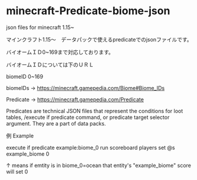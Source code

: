 # minecraft-Predicate-biome-json
json files for minecraft 1.15~

マインクラフト1.15～　データパックで使えるpredicateでのjsonファイルです。


バイオームＩＤ0~169まで対応しております。


バイオームＩＤについては下のＵＲＬ

biomeID 0~169

biomeIDs -> https://minecraft.gamepedia.com/Biome#Biome_IDs

Predicate -> https://minecraft.gamepedia.com/Predicate

Predicates are technical JSON files that represent the conditions for loot tables, /execute if predicate command, or predicate target selector argument. They are a part of data packs.

例 Example

execute if predicate example:biome_0 run scoreboard players set @s example_biome 0

↑ means if emtity is in biome_0=ocean that entity's "example_biome" score will set 0

